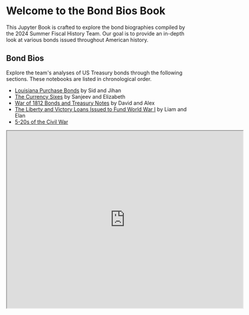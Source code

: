 # Welcome to the Bond Bios Book

This Jupyter Book is crafted to explore the bond biographies compiled by the 2024 Summer Fiscal History Team. Our goal is to provide an in-depth look at various bonds issued throughout American history.

## Bond Bios

Explore the team's analyses of US Treasury bonds through the following sections. These notebooks are listed in chronological order. 
- [Louisiana Purchase Bonds](./louisiana_purchase.ipynb) by Sid and Jihan
- [The Currency Sixes](./currency_sixes.ipynb) by Sanjeev and Elizabeth
- [War of 1812 Bonds and Treasury Notes](./war_1812.ipynb) by David and Alex
- [The Liberty and Victory Loans Issued to Fund World War I](./ww1_vic_lib.ipynb) by Liam and Elan
- [5-20s of the Civil War](./520s.ipynb)

<iframe width="640" height="480"
    src="https://www.youtube.com/embed/VhE1DWHOvQQ">
</iframe>